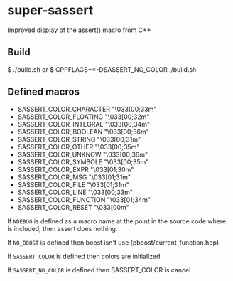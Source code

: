 super-sassert
=============

Improved display of the assert() macro from C++


Build
-----

  $ ./build.sh
or
  $ CPPFLAGS+=-DSASSERT_NO_COLOR ./build.sh


Defined macros
--------------

* SASSERT_COLOR_CHARACTER   "\033[00;33m"
* SASSERT_COLOR_FLOATING    "\033[00;32m"
* SASSERT_COLOR_INTEGRAL    "\033[00;34m"
* SASSERT_COLOR_BOOLEAN     "\033[00;36m"
* SASSERT_COLOR_STRING      "\033[00;31m"
* SASSERT_COLOR_OTHER       "\033[00;35m"
* SASSERT_COLOR_UNKNOW      "\033[00;36m"
* SASSERT_COLOR_SYMBOLE     "\033[00;35m"
* SASSERT_COLOR_EXPR        "\033[01;30m"
* SASSERT_COLOR_MSG         "\033[01;31m"
* SASSERT_COLOR_FILE        "\033[01;31m"
* SASSERT_COLOR_LINE        "\033[00;33m"
* SASSERT_COLOR_FUNCTION    "\033[01;34m"
* SASSERT_COLOR_RESET       "\033[00m"


If `NDEBUG` is defined as a macro name at the point in the source code where <cassert> is included, then assert does nothing.

If `NO_BOOST` is defined then boost isn't use (pboost/current_function.hpp).

If `SASSERT_COLOR` is defined then colors are initialized.

If `SASSERT_NO_COLOR` is defined then SASSERT_COLOR is cancel
